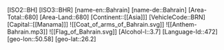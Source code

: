 ﻿---
location: [26.2,50.58]
type: Country
tags:
- geo/Country

SpocWebEntityId: 26847
isDeleted: false
confidential: public

---
[ISO2::BH]
[ISO3::BHR]
[name-en::Bahrain]
[name-de::Bahrain]
[Area-Total::680]
[Area-Land::680]
[Continent::[[Asia]]]
[VehicleCode::BRN]
[Capital::[[Manama]]]
![[Coat_of_arms_of_Bahrain.svg]]
![[Anthem-Bahrain.mp3]]
![[Flag_of_Bahrain.svg]]
[Alcohol-l::3.7]
[Language-Id::472]
[geo-lon::50.58]
[geo-lat::26.2]

